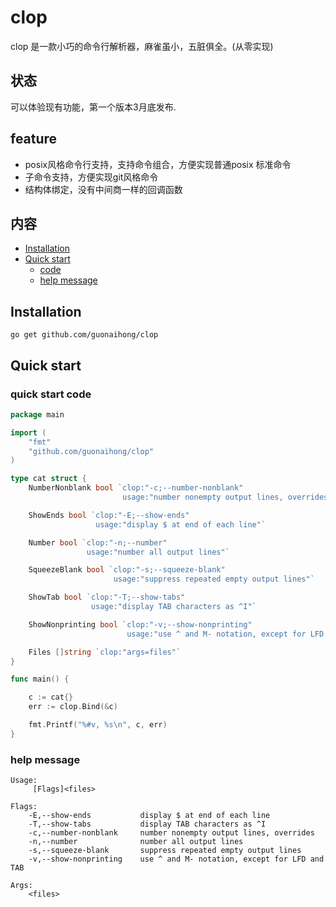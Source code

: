 # clop
clop 是一款小巧的命令行解析器，麻雀虽小，五脏俱全。(从零实现)

## 状态
可以体验现有功能，第一个版本3月底发布.
## feature
* posix风格命令行支持，支持命令组合，方便实现普通posix 标准命令
* 子命令支持，方便实现git风格命令
* 结构体绑定，没有中间商一样的回调函数

## 内容
- [Installation](#Installation)
- [Quick start](#quick-start)
	- [code](#quick-start-code)
	- [help message](#help-message)

## Installation
```
go get github.com/guonaihong/clop
```

## Quick start
### quick start code
```go
package main

import (
	"fmt"
	"github.com/guonaihong/clop"
)

type cat struct {
	NumberNonblank bool `clop:"-c;--number-nonblank" 
	                     usage:"number nonempty output lines, overrides"`

	ShowEnds bool `clop:"-E;--show-ends" 
	               usage:"display $ at end of each line"`

	Number bool `clop:"-n;--number" 
	             usage:"number all output lines"`

	SqueezeBlank bool `clop:"-s;--squeeze-blank" 
	                   usage:"suppress repeated empty output lines"`

	ShowTab bool `clop:"-T;--show-tabs" 
	              usage:"display TAB characters as ^I"`

	ShowNonprinting bool `clop:"-v;--show-nonprinting" 
	                      usage:"use ^ and M- notation, except for LFD and TAB" `

	Files []string `clop:"args=files"`
}

func main() {

	c := cat{}
	err := clop.Bind(&c)

	fmt.Printf("%#v, %s\n", c, err)
}

```
### help message
```console
Usage:
     [Flags]<files>

Flags:
    -E,--show-ends           display $ at end of each line 
    -T,--show-tabs           display TAB characters as ^I 
    -c,--number-nonblank     number nonempty output lines, overrides 
    -n,--number              number all output lines 
    -s,--squeeze-blank       suppress repeated empty output lines 
    -v,--show-nonprinting    use ^ and M- notation, except for LFD and TAB 

Args:
    <files> 
```